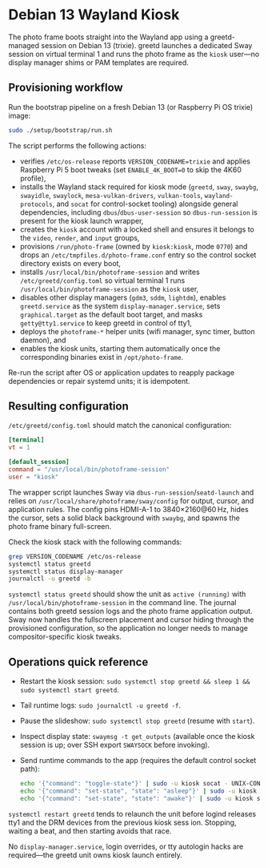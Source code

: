 # Debian 13 Wayland Kiosk

The photo frame boots straight into the Wayland app using a greetd-managed session on Debian 13 (trixie). greetd launches a dedicated Sway session on virtual terminal 1 and runs the photo frame as the `kiosk` user—no display manager shims or PAM templates are required.

## Provisioning workflow

Run the bootstrap pipeline on a fresh Debian 13 (or Raspberry Pi OS trixie) image:

```bash
sudo ./setup/bootstrap/run.sh
```

The script performs the following actions:

- verifies `/etc/os-release` reports `VERSION_CODENAME=trixie` and applies Raspberry Pi 5 boot tweaks (set `ENABLE_4K_BOOT=0` to skip the 4K60 profile),
- installs the Wayland stack required for kiosk mode (`greetd`, `sway`, `swaybg`, `swayidle`, `swaylock`, `mesa-vulkan-drivers`, `vulkan-tools`, `wayland-protocols`, and `socat` for control-socket tooling) alongside general dependencies, including `dbus`/`dbus-user-session` so `dbus-run-session` is present for the kiosk launch wrapper,
- creates the `kiosk` account with a locked shell and ensures it belongs to the `video`, `render`, and `input` groups,
- provisions `/run/photo-frame` (owned by `kiosk:kiosk`, mode `0770`) and drops an `/etc/tmpfiles.d/photo-frame.conf` entry so the control socket directory exists on every boot,
- installs `/usr/local/bin/photoframe-session` and writes `/etc/greetd/config.toml` so virtual terminal 1 runs `/usr/local/bin/photoframe-session` as the `kiosk` user,
- disables other display managers (`gdm3`, `sddm`, `lightdm`), enables `greetd.service` as the system `display-manager.service`, sets `graphical.target` as the default boot target, and masks `getty@tty1.service` to keep greetd in control of tty1,
- deploys the `photoframe-*` helper units (wifi manager, sync timer, button daemon), and
- enables the kiosk units, starting them automatically once the corresponding binaries exist in `/opt/photo-frame`.

Re-run the script after OS or application updates to reapply package dependencies or repair systemd units; it is idempotent.

## Resulting configuration

`/etc/greetd/config.toml` should match the canonical configuration:

```toml
[terminal]
vt = 1

[default_session]
command = "/usr/local/bin/photoframe-session"
user = "kiosk"
```

The wrapper script launches Sway via `dbus-run-session`/`seatd-launch` and relies on `/usr/local/share/photoframe/sway/config` for output, cursor, and application rules. The config pins HDMI-A-1 to 3840×2160@60 Hz, hides the cursor, sets a solid black background with `swaybg`, and spawns the photo frame binary full-screen.

Check the kiosk stack with the following commands:

```bash
grep VERSION_CODENAME /etc/os-release
systemctl status greetd
systemctl status display-manager
journalctl -u greetd -b
```

`systemctl status greetd` should show the unit as `active (running)` with `/usr/local/bin/photoframe-session` in the command line. The journal contains both greetd session logs and the photo frame application output. Sway now handles the fullscreen placement and cursor hiding through the provisioned configuration, so the application no longer needs to manage compositor-specific kiosk tweaks.

## Operations quick reference

- Restart the kiosk session: `sudo systemctl stop greetd && sleep 1 && sudo systemctl start greetd`.
- Tail runtime logs: `sudo journalctl -u greetd -f`.
- Pause the slideshow: `sudo systemctl stop greetd` (resume with `start`).
- Inspect display state: `swaymsg -t get_outputs` (available once the kiosk session is up; over SSH export `SWAYSOCK` before invoking).
- Send runtime commands to the app (requires the default control socket path):

  ```bash
  echo '{"command": "toggle-state"}' | sudo -u kiosk socat - UNIX-CONNECT:/run/photo-frame/control.sock
  echo '{"command": "set-state", "state": "asleep"}' | sudo -u kiosk socat - UNIX-CONNECT:/run/photo-frame/control.sock
  echo '{"command": "set-state", "state": "awake"}' | sudo -u kiosk socat - UNIX-CONNECT:/run/photo-frame/control.sock
  ```

`systemctl restart greetd` tends to relaunch the unit before logind releases tty1 and the DRM devices from the previous kiosk sess
ion. Stopping, waiting a beat, and then starting avoids that race.

No `display-manager.service`, login overrides, or tty autologin hacks are required—the greetd unit owns kiosk launch entirely.

